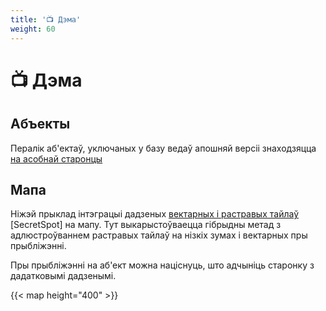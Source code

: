 ```yaml
---
title: '📺 Дэма'
weight: 60
---
```

# 📺 Дэма

## Абъекты
Пералік аб'ектаў, уключаных у базу ведаў апошняй версіі знаходзяцца [на асобнай старонцы](./data)

## Мапа
Ніжэй прыклад інтэграцыі дадзеных [вектарных і растравых тайлаў](../share/tiles) [SecretSpot] на мапу.
Тут выкарыстоўваецца гібрыдны метад з адлюстроўваннем растравых тайлаў на нізкіх зумах і вектарных пры прыбліжэнні.

Пры прыбліжэнні на аб'ект можна націснуць, што адчыніць старонку з дадатковымі дадзенымі.

{{< map height="400" >}}
